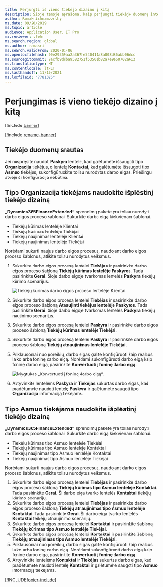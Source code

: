 ```yaml
---
title: Perjungti iš vieno tiekėjo dizaino į kitą
description: Šioje temoje aprašoma, kaip perjungti tiekėjo duomenų integravimą programose „Finance and Operations“ ir „Dataverse“.
author: RamaKrishnamoorthy
ms.date: 09/20/2019
ms.topic: article
audience: Application User, IT Pro
ms.reviewer: tfehr
ms.search.region: global
ms.author: ramasri
ms.search.validFrom: 2020-01-06
ms.openlocfilehash: 90e29359aa2a367fe540411a8a808d86abb06dcc
ms.sourcegitcommit: 9acfb9ddba9582751f53501b82a7e9e60702a613
ms.translationtype: MT
ms.contentlocale: lt-LT
ms.lasthandoff: 11/10/2021
ms.locfileid: "7781325"
---
```

# <a name="switch-between-vendor-designs"></a>Perjungimas iš vieno tiekėjo dizaino į kitą

[!include [banner](../../includes/banner.md)]

[!include [rename-banner](~/includes/cc-data-platform-banner.md)]



## <a name="vendor-data-flow"></a>Tiekėjo duomenų srautas 

Jei nuspręsite naudoti **Paskyra** lentelę, kad galėtumėte išsaugoti tipo **Organizacija** tiekėjus, o lentelę **Kontaktai**, kad galėtumėte išsaugoti tipo **Asmuo** tiekėjus, sukonfigūruokite toliau nurodytas darbo eigas. Priešingu atveju ši konfigūracija nebūtina.

## <a name="use-the-extended-vendor-design-for-vendors-of-the-organization-type"></a>Tipo Organizacija tiekėjams naudokite išplėstinį tiekėjo dizainą

**„Dynamics365FinanceExtended“** sprendimų pakete yra toliau nurodyti darbo eigos proceso šablonai. Sukurkite darbo eigą kiekvienam šablonui.

+ Tiekėjų kūrimas lentelėje Klientai
+ Tiekėjų kūrimas lentelėje Tiekėjai
+ Tiekėjų naujinimas lentelėje Klientai
+ Tiekėjų naujinimas lentelėje Tiekėjai

Norėdami sukurti naujus darbo eigos procesus, naudojant darbo eigos proceso šablonus, atlikite toliau nurodytus veiksmus.

1. Sukurkite darbo eigos procesą lentelei **Tiekėjas** ir pasirinkite darbo eigos proceso šabloną **Tiekėjų kūrimas lentelėje Paskyros**. Tada pasirinkite **Gerai**. Šioje darbo eigoje tvarkomas lentelės **Paskyra** tiekėjų kūrimo scenarijus.

    ![Tiekėjų kūrimas darbo eigos proceso lentelėje Klientai.](media/create_process.png)

2. Sukurkite darbo eigos procesą lentelei **Tiekėjas** ir pasirinkite darbo eigos proceso šabloną **Atnaujinti tiekėjus lentelėje Paskyros**. Tada pasirinkite **Gerai**. Šioje darbo eigoje tvarkomas lentelės **Paskyra** tiekėjų naujinimo scenarijus.
3. Sukurkite darbo eigos procesą lentelei **Paskyra** ir pasirinkite darbo eigos proceso šabloną **Tiekėjų kūrimas lentelėje Tiekėjai**.
4. Sukurkite darbo eigos procesą lentelei **Paskyra** ir pasirinkite darbo eigos proceso šabloną **Tiekėjų atnaujinimas lentelėje Tiekėjai**.
5. Priklausomai nuo poreikių, darbo eigas galite konfigūruoti kaip realaus laiko arba foninę darbo eigą. Norėdami sukonfigūruoti darbo eigą kaip foninę darbo eigą, pasirinkite **Konvertuoti į foninę darbo eigą**.

    ![Mygtukas „Konvertuoti į foninę darbo eigą“.](media/background_workflow.png)

6. Aktyvinkite lentelėms **Paskyra** ir **Tiekėjas** sukurtas darbo eigas, kad pradėtumėte naudoti lentelę **Paskyra** ir galėtumėte saugoti tipo **Organizacija** informaciją tiekėjams.

## <a name="use-the-extended-vendor-design-for-vendors-of-the-person-type"></a>Tipo Asmuo tiekėjams naudokite išplėstinį tiekėjo dizainą

**„Dynamics365FinanceExtended“** sprendimų pakete yra toliau nurodyti darbo eigos proceso šablonai. Sukurkite darbo eigą kiekvienam šablonui.

+ Tiekėjų kūrimas tipo Asmuo lentelėje Tiekėjai
+ Tiekėjų kūrimas tipo Asmuo lentelėje Kontaktai
+ Tiekėjų naujinimas tipo Asmuo lentelėje Kontaktai
+ Tiekėjų naujinimas tipo Asmuo lentelėje Tiekėjai

Norėdami sukurti naujus darbo eigos procesus, naudojant darbo eigos proceso šablonus, atlikite toliau nurodytus veiksmus.

1. Sukurkite darbo eigos procesą lentelei **Tiekėjas** ir pasirinkite darbo eigos proceso šabloną **Tiekėjų kūrimas tipo Asmuo lentelėje Kontaktai**. Tada pasirinkite **Gerai**. Ši darbo eiga tvarko lentelės **Kontaktai** tiekėjų kūrimo scenarijų.
2. Sukurkite darbo eigos procesą lentelei **Tiekėjas** ir pasirinkite darbo eigos proceso šabloną **Tiekėjų atnaujinimas tipo Asmuo lentelėje Kontaktai**. Tada pasirinkite **Gerai**. Ši darbo eiga tvarko lentelės **Kontaktai** teikėjų atnaujinimo scenarijų.
3. Sukurkite darbo eigos procesą lentelei **Kontaktai** ir pasirinkite šabloną **Tiekėjų kūrimas tipo Asmuo lentelėje Tiekėjai**.
4. Sukurkite darbo eigos procesą lentelei **Kontaktai** ir pasirinkite šabloną **Tiekėjų atnaujinimas tipo Asmuo lentelėje Tiekėjai**.
5. Priklausomai nuo poreikių, darbo eigas galite konfigūruoti kaip realaus laiko arba foninę darbo eigą. Norėdami sukonfigūruoti darbo eigą kaip foninę darbo eigą, pasirinkite **Konvertuoti į foninę darbo eigą**.
6. Aktyvinkite lentelėms **Kontaktai** ir **Tiekėjas** sukurtas darbo eigas, kad pradėtumėte naudoti lentelę **Kontaktai** ir galėtumėte saugoti tipo **Asmuo** informaciją tiekėjams.


[!INCLUDE[footer-include](../../../../includes/footer-banner.md)]